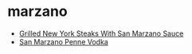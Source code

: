 # marzano

 * [Grilled New York Steaks With San Marzano Sauce](../../index/g/grilled-new-york-steaks-with-san-marzano-sauce-239807.json)
 * [San Marzano Penne Vodka](../../index/s/san-marzano-penne-vodka.json)
